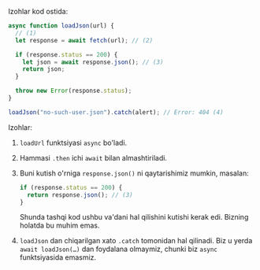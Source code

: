 Izohlar kod ostida:

```js run
async function loadJson(url) {
  // (1)
  let response = await fetch(url); // (2)

  if (response.status == 200) {
    let json = await response.json(); // (3)
    return json;
  }

  throw new Error(response.status);
}

loadJson("no-such-user.json").catch(alert); // Error: 404 (4)
```

Izohlar:

1. `loadUrl` funktsiyasi `async` bo'ladi.
2. Hammasi `.then` ichi `await` bilan almashtiriladi.
3. Buni kutish o'rniga `response.json()` ni qaytarishimiz mumkin, masalan:

   ```js
   if (response.status == 200) {
     return response.json(); // (3)
   }
   ```

   Shunda tashqi kod ushbu va'dani hal qilishini kutishi kerak edi. Bizning holatda bu muhim emas.

4. `loadJson` dan chiqarilgan xato `.catch` tomonidan hal qilinadi. Biz u yerda `await loadJson(…)` dan foydalana olmaymiz, chunki biz `async` funktsiyasida emasmiz.
